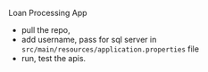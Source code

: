 Loan Processing App

- pull the repo, 
- add username, pass for sql server in `src/main/resources/application.properties` file
- run, test the apis.
